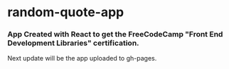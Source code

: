# random-quote-app

### App Created with React to get the FreeCodeCamp "Front End Development Libraries" certification.

Next update will be the app uploaded to gh-pages.
